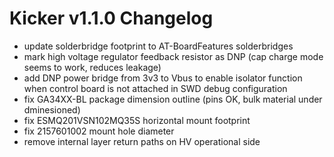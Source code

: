 # Kicker v1.1.0 Changelog

 - update solderbridge footprint to AT-BoardFeatures solderbridges
 - mark high voltage regulator feedback resistor as DNP (cap charge mode seems to work, reduces leakage)
 - add DNP power bridge from 3v3 to Vbus to enable isolator function when control board is not attached in SWD debug configuration
 - fix GA34XX-BL package dimension outline (pins OK, bulk material under dminesioned)
 - fix ESMQ201VSN102MQ35S horizontal mount footprint
 - fix 2157601002 mount hole diameter
 - remove internal layer return paths on HV operational side
